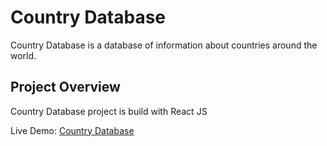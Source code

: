 # Country Database

Country Database is a database of information about countries around the world.

## Project Overview

Country Database project is build with React JS

Live Demo: [Country Database](https://kyle-panuringan.github.io/country-database)
